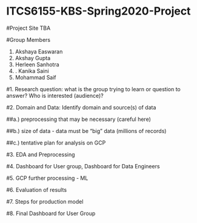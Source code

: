 # ITCS6155-KBS-Spring2020-Project

#Project Site
TBA

#Group Members
1. Akshaya Easwaran
2. Akshay Gupta
3. Herleen Sanhotra
4. . Kanika Saini
5. Mohammad Saif

#1. Research question: what is the group trying to learn or question to answer? Who is interested (audience)?

#2. Domain and Data: Identify domain and source(s) of data

##a.) preprocessing that may be necessary (careful here)

##b.) size of data - data must be “big” data (millions of records)

##c.) tentative plan for analysis on GCP

#3. EDA and Preprocessing

#4. Dashboard for User group, Dashboard for Data Engineers

#5. GCP further processing - ML

#6. Evaluation of results

#7. Steps for production model

#8. Final Dashboard for User Group

